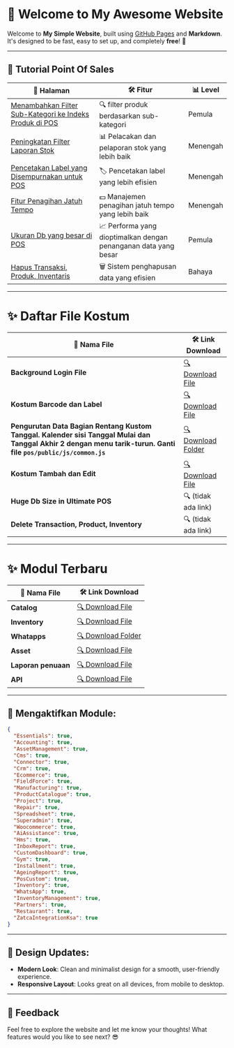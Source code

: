 # 🚀 Welcome to My Awesome Website

Welcome to **My Simple Website**, built using [GitHub Pages](https://pages.github.com/) and **Markdown**. It's designed to be fast, easy to set up, and completely **free**! 🚀

---

## 📍 Tutorial Point Of Sales

| 📑 **Halaman**                                        | 🛠 **Fitur**                              | 📊 **Level**                              |
|---------------------------------------------------|---------------------------------------------|---------------------------------------------|
| [Menambahkan Filter Sub-Kategori ke Indeks Produk di POS](1.md) | 🔍 filter produk berdasarkan sub-kategori        | Pemula |
| [Peningkatan Filter Laporan Stok](2.md)           | 📊 Pelacakan dan pelaporan stok yang lebih baik   | Menengah |
| [Pencetakan Label yang Disempurnakan untuk POS](3.md)  | 🏷️ Pencetakan label yang lebih efisien          | Menengah |
| [Fitur Penagihan Jatuh Tempo](4.md)                   | 💵 Manajemen penagihan jatuh tempo yang lebih baik    | Menengah |
| [Ukuran Db yang besar di POS​](5.md)                   | 📈 Performa yang dioptimalkan dengan penanganan data yang besar    | Pemula |
| [Hapus Transaksi, Produk, Inventaris](6.md)     | 🗑️ Sistem penghapusan data yang efisien          | Bahaya | 

---

# ✨ Daftar File Kostum

| 📑 **Nama File**                                                                                                    | 🛠 **Link Download**                                                                                                                                  |
|---------------------------------------------------------------------------------------------------------------------|-------------------------------------------------------------------------------------------------------------------------------------------------------|
| **Background Login File**                                                                                           | [🔍 Download File](https://drive.google.com/file/d/1LWjHGvmYsvEbsMq-6U64RnvT_qFaFc6w/view?usp=sharing)                                                |
| **Kostum Barcode dan Label**                                                                                        | [🔍 Download File](https://drive.google.com/file/d/1KYcL6IuSWVZDR-figEbOIxSijf6cnlGn/view?usp=sharing)                                                |
| **Pengurutan Data Bagian Rentang Kustom Tanggal. Kalender sisi Tanggal Mulai dan Tanggal Akhir 2 dengan menu tarik-turun. Ganti file `pos/public/js/common.js`** | [🔍 Download Folder](https://drive.google.com/drive/folders/1k-fc5hVEOqwfDb-qdO4Y8h006XR7jA4j?usp=drive_link)                                         |
| **Kostum Tambah dan Edit**                                                                                          | [🔍 Download File](https://drive.google.com/file/d/1VADZpKrLUVslkOiXwwQY4GPC45pqIbn4/view?usp=sharing)                                                |
| **Huge Db Size in Ultimate POS**                                                                                    | 🔍 (tidak ada link)                                                                                                                                   |
| **Delete Transaction, Product, Inventory**                                                                          | 🔍 (tidak ada link)                                                                                                                                   |


---

# ✨ Modul Terbaru

| 📑 **Nama File**                                                                                                    | 🛠 **Link Download**                                                                                                                                  |
|---------------------------------------------------------------------------------------------------------------------|-------------------------------------------------------------------------------------------------------------------------------------------------------|
| **Catalog**                                                                                           | [🔍 Download File](https://drive.google.com/file/d/1fsafNy1r-j7lvW7iXvyjUavJiSKhFt5E/view?usp=sharing)                                                |
| **Inventory**                                                                                        | [🔍 Download File](https://drive.google.com/file/d/1BNZWbVEdrOsv2eaIHtB-Jin9ODYKeuHr/view?usp=sharing)                                                |
| **Whatapps** | [🔍 Download Folder](https://drive.google.com/file/d/1tBZodbDvRsZE81g7mYd5tLJ0lFxuPiLH/view?usp=sharing)                                         |
| **Asset**                                                                                          | [🔍 Download File](https://drive.google.com/file/d/19JmP4XQKfVamkRoBsp01OQipvS4H7KYl/view?usp=drive_link)                                                |
| **Laporan penuaan**                                                                                    | [🔍 Download File](https://drive.google.com/file/d/1E2U6GK5-kFT1wm_D9d0LgetQeuNnLMIL/view?usp=drive_link)                                                                                                                                          |
| **API**                                                                          | [🔍 Download File](https://drive.google.com/file/d/1q4dpSlthykEtrFVqPPK1rimBabrrKAuS/view?usp=drive_link)                                                                                                                                   |


---

## 🌟 Mengaktifkan Module:
```json
{
  "Essentials": true,
  "Accounting": true,
  "AssetManagement": true,
  "Cms": true,
  "Connector": true,
  "Crm": true,
  "Ecommerce": true,
  "FieldForce": true,
  "Manufacturing": true,
  "ProductCatalogue": true,
  "Project": true,
  "Repair": true,
  "Spreadsheet": true,
  "Superadmin": true,
  "Woocommerce": true,
  "AiAssistance": true,
  "Hms": true,
  "InboxReport": true,
  "CustomDashboard": true,
  "Gym": true,
  "Installment": true,
  "AgeingReport": true,
  "PosCustom": true,
  "Inventory": true,
  "WhatsApp": true,
  "InventoryManagement": true,
  "Partners": true,
  "Restaurant": true,
  "ZatcaIntegrationKsa": true
}

```

---

## 🎨 Design Updates:
- **Modern Look**: Clean and minimalist design for a smooth, user-friendly experience.
- **Responsive Layout**: Looks great on all devices, from mobile to desktop.

---

## 💬 Feedback

Feel free to explore the website and let me know your thoughts! What features would you like to see next? 😎
